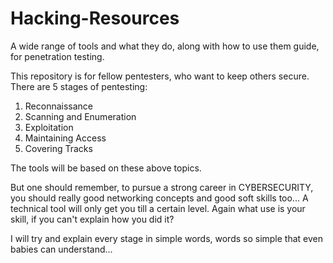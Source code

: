 # Hacking-Resources
A wide range of tools and what they do, along with how to use them guide, for penetration testing.

This repository is for fellow pentesters, who want to keep others secure.
There are 5 stages of pentesting:
1) Reconnaissance
2) Scanning and Enumeration
3) Exploitation
4) Maintaining Access
5) Covering Tracks

The tools will be based on these above topics.

But one should remember, to pursue a strong career in CYBERSECURITY, you should really good networking concepts and good soft skills too...
A technical tool will only get you till a certain level. Again what use is your skill, if you can't explain how you did it?

I will try and explain every stage in simple words, words so simple that even babies can understand...



